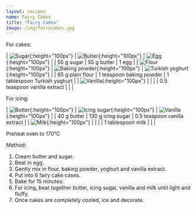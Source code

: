 ```yaml
---
layout: recipes
name: Fairy Cakes
title: "Fairy Cakes"
image: /img/fairycakes.jpg
---
```


For cakes:

| ![Sugar](/img/sugar.jpg){:height="100px"} | ![Butter](/img/butter.jpg){:height="100px"} | ![Egg](/img/egg.jpg){:height="100px"} |
| 55 g sugar | 55 g butter | 1 egg |
| ![Flour](/img/flour.jpg){:height="100px"} | ![Baking powder](/img/bakingpowder.jpg){:height="100px"} | ![Turkish yoghurt](/img/turkishyoghurt.jpg){:height="100px"} |
| 65 g plain flour | 1 teaspoon baking powder | 1 tablespoon Turkish yoghurt |
| ![Vanilla](/img/vanilla.jpg){:height="100px"} |  |  |
| 0.5 teaspoon vanilla extract |  |  |

For icing:

| ![Butter](/img/butter.jpg){:height="100px"} | ![Icing sugar](/img/icingsugar.jpg){:height="100px"} | ![Vanilla](/img/vanilla.jpg){:height="100px"} |
| 40 g butter | 130 g icing sugar | 0.5 teaspoon vanilla extract |
| ![Milk](/img/milk.jpg){:height="100px"} |  |  |
| 1 tablespoon milk |  |  |

Preheat oven to 170°C

Method:
1. Cream butter and sugar.
2. Beat in egg.
3. Gently mix in flour, baking powder, yoghurt and vanilla extract.
4. Put into 6 fairy cake cases.
5. Bake for 15 minutes.
6. For icing, beat together butter, icing sugar, vanilla and milk until light and fluffy.
7. Once cakes are completely cooled, ice and decorate.
